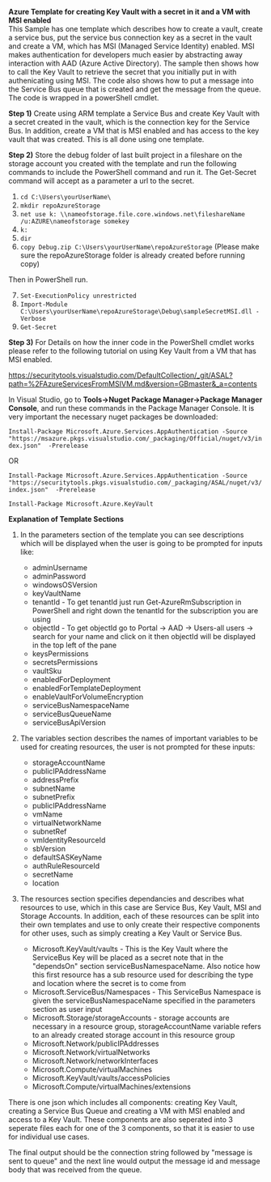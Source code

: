 **Azure Template for creating Key Vault with a secret in it and a VM with MSI enabled**  
This Sample has one template which describes how to create a vault, create a service bus, put the service bus connection key as a secret in the vault and create a VM, which has MSI (Managed Service Identity) enabled. MSI makes authentication for developers much easier by abstracting away interaction with AAD (Azure Active Directory). The sample then shows how to call the Key Vault to retrieve the secret that you initially put in with authenicating using MSI. The code also shows how to put a message into the Service Bus queue that is created and get the message from the queue. The code is wrapped in a powerShell cmdlet.

**Step 1)**
Create using ARM template a Service Bus and create Key Vault with a secret created in the vault, which is the connection key for the Service Bus. In addition, create a VM that is MSI enabled and has access to the key vault that was created. This is all done using one template. 

**Step 2)**
Store the debug folder of last built project in a fileshare on the storage account you created with the template and run the following commands to include the PowerShell command and run it. The Get-Secret command will accept as a parameter a url to the secret. 

1. `cd C:\Users\yourUserName\`
2. `mkdir repoAzureStorage`
3. `net use k: \\nameofstorage.file.core.windows.net\fileshareName /u:AZURE\nameofstorage somekey`
4. `k:`
5. `dir`
6. `copy Debug.zip C:\Users\yourUserName\repoAzureStorage` (Please make sure the repoAzureStorage folder is already created before running copy)

Then in PowerShell run.

7. `Set-ExecutionPolicy unrestricted`
8. `Import-Module C:\Users\yourUserName\repoAzureStorage\Debug\sampleSecretMSI.dll -Verbose`
9. `Get-Secret` 

**Step 3)**
For Details on how the inner code in the PowerShell cmdlet works please refer to the following tutorial on using Key Vault from a VM that has MSI enabled. 

<https://securitytools.visualstudio.com/DefaultCollection/_git/ASAL?path=%2FAzureServicesFromMSIVM.md&version=GBmaster&_a=contents>

In Visual Studio, go to **Tools->Nuget Package Manager->Package Manager Console**, and run these commands in the Package Manager Console. It is very important the necessary nuget packages be downloaded:  


```Install-Package Microsoft.Azure.Services.AppAuthentication -Source "https://msazure.pkgs.visualstudio.com/_packaging/Official/nuget/v3/index.json"  -Prerelease```


OR


```Install-Package Microsoft.Azure.Services.AppAuthentication -Source "https://securitytools.pkgs.visualstudio.com/_packaging/ASAL/nuget/v3/index.json"  -Prerelease```

```Install-Package Microsoft.Azure.KeyVault```


**Explanation of Template Sections**

1. In the parameters section of the template you can see descriptions which will be displayed when the user is going to be prompted for inputs like:
    
    * adminUsername
    * adminPassword
    * windowsOSVersion
    * keyVaultName
    * tenantId - To get tenantId just run Get-AzureRmSubscription in PowerShell and right down the tenantId for the subscription you are using
    * objectId - To get objectId go to Portal -> AAD -> Users-all users -> search for your name and click on it then objectId will be displayed in the top left of the pane
    * keysPermissions
    * secretsPermissions
    * vaultSku
    * enabledForDeployment
    * enabledForTemplateDeployment
    * enableVaultForVolumeEncryption
    * serviceBusNamespaceName
    * serviceBusQueueName
    * serviceBusApiVersion

2. The variables section describes the names of important variables to be used for creating resources, the user is not prompted for these inputs:

    * storageAccountName
    * publicIPAddressName
    * addressPrefix
    * subnetName
    * subnetPrefix
    * publicIPAddressName
    * vmName
    * virtualNetworkName
    * subnetRef
    * vmIdentityResourceId
    * sbVersion
    * defaultSASKeyName
    * authRuleResourceId
    * secretName
    * location

3. The resources section specifies dependancies and describes what resources to use, which in this case are Service Bus, Key Vault, MSI and Storage Accounts. In addition, each of these resources can be split into their own templates and use to only create their respective components for other uses, such as simply creating a Key Vault or Service Bus.

    * Microsoft.KeyVault/vaults - This is the Key Vault where the ServiceBus Key will be placed as a secret note that in the "dependsOn" section serviceBusNamespaceName. Also notice how this first resource has a sub resource used for describing the type and location where the secret is to come from
    * Microsoft.ServiceBus/Namespaces - This ServiceBus Namespace is given the serviceBusNamespaceName specified in the parameters section as user input
    * Microsoft.Storage/storageAccounts - storage accounts are necessary in a resource group, storageAccountName variable refers to an already created storage account in this resource group
    * Microsoft.Network/publicIPAddresses 
    * Microsoft.Network/virtualNetworks
    * Microsoft.Network/networkInterfaces
    * Microsoft.Compute/virtualMachines
    * Microsoft.KeyVault/vaults/accessPolicies
    * Microsoft.Compute/virtualMachines/extensions

There is one json which includes all components: creating Key Vault, creating a Service Bus Queue and creating a VM with MSI enabled and access to a Key Vault. These components are also seperated into 3 seperate files each for one of the 3 components, so that it is easier to use for individual use cases. 

The final output should be the connection string followed by "message is sent to queue" and the next line would output the message id and message body that was received from the queue.

